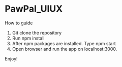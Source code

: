 # PawPal_UIUX

How to guide 

1. Git clone the repository
2. Run npm install
3. After npm packages are installed. Type npm start
4. Open browser and run the app on localhost:3000.

Enjoy!
